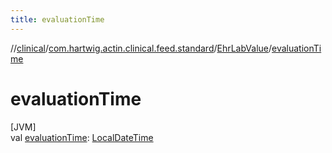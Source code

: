 ```yaml
---
title: evaluationTime
---
```

//[clinical](../../../index.html)/[com.hartwig.actin.clinical.feed.standard](../index.html)/[EhrLabValue](index.html)/[evaluationTime](evaluation-time.html)



# evaluationTime



[JVM]\
val [evaluationTime](evaluation-time.html): [LocalDateTime](https://docs.oracle.com/javase/8/docs/api/java/time/LocalDateTime.html)




